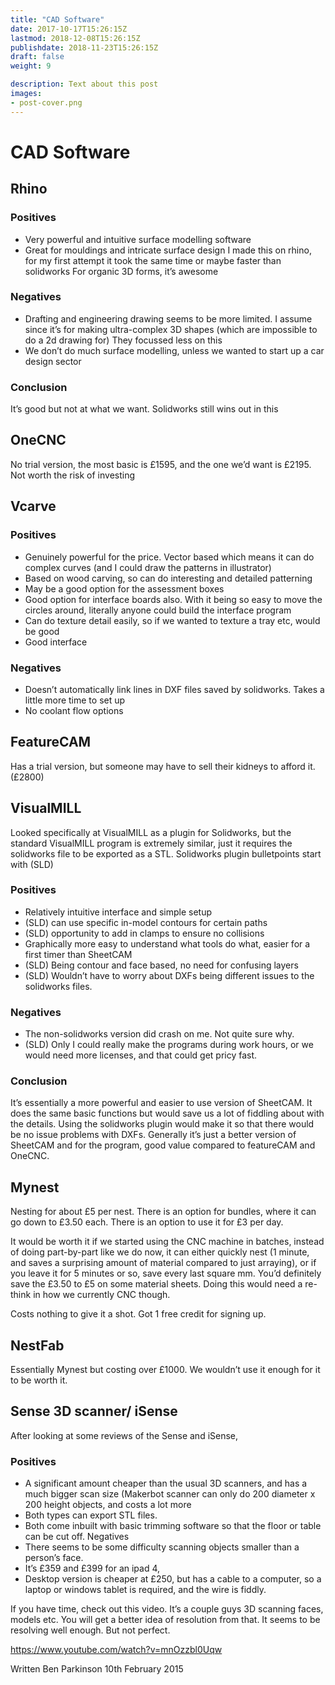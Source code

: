 ```yaml
---
title: "CAD Software"
date: 2017-10-17T15:26:15Z
lastmod: 2018-12-08T15:26:15Z
publishdate: 2018-11-23T15:26:15Z
draft: false
weight: 9

description: Text about this post
images:
- post-cover.png
---
```


# CAD Software

## Rhino

### Positives

* Very powerful and intuitive surface modelling software
* Great for mouldings and intricate surface design
I made this on rhino, for my first attempt it took the same time or maybe faster than solidworks For organic 3D forms, it’s awesome

### Negatives

* Drafting and engineering drawing seems to be more limited.  I assume since it’s for making ultra-complex 3D shapes (which are impossible to do a 2d drawing for) They focussed less on this
* We don’t do much surface modelling, unless we wanted to start up a car design sector

### Conclusion

It’s good but not at what we want. Solidworks still wins out in this

## OneCNC

No trial version, the most basic is £1595, and the one we’d want is £2195. Not worth the risk of investing

## Vcarve

### Positives

* Genuinely powerful for the price. Vector based which means it can do complex curves (and I could draw the patterns in illustrator) 
* Based on wood carving, so can do interesting and detailed patterning
* May be a good option for the assessment boxes
* Good option for interface boards also. With it being so easy to move the circles around, literally anyone could build the interface program
* Can do texture detail easily, so if we wanted to texture a tray etc, would be good
* Good interface 

### Negatives

* Doesn’t automatically link lines in DXF files saved by solidworks. Takes a little more time to set up
* No coolant flow options 

## FeatureCAM

Has a trial version, but someone may have to sell their kidneys to afford it. (£2800)

## VisualMILL

Looked specifically at VisualMILL as a plugin for Solidworks, but the standard VisualMILL program is extremely similar, just it requires the solidworks file to be exported as a STL. Solidworks plugin bulletpoints start with (SLD)

### Positives

* Relatively intuitive interface and simple setup
* (SLD) can use specific in-model contours for certain paths
* (SLD) opportunity to add in clamps to ensure no collisions
* Graphically more easy to understand what tools do what, easier for a first timer than SheetCAM
* (SLD) Being contour and face based, no need for confusing layers
* (SLD) Wouldn’t have to worry about DXFs being different issues to the solidworks files.

### Negatives

* The non-solidworks version did crash on me. Not quite sure why.
* (SLD) Only I could really make the programs during work hours, or we would need more licenses, and that could get pricy fast.

### Conclusion

It’s essentially a more powerful and easier to use version of SheetCAM. It does the same basic functions but would save us a lot of fiddling about with the details. Using the solidworks plugin would make it so that there would be no issue problems with DXFs. Generally it’s just a better version of SheetCAM and for the program, good value compared to featureCAM and OneCNC.

## Mynest

Nesting for about £5 per nest. There is an option for bundles, where it can go down to £3.50 each. There is an option to use it for £3 per day.

It would be worth it if we started using the CNC machine in batches, instead of doing part-by-part like we do now, it can either quickly nest (1 minute, and saves a surprising amount of material compared to just arraying), or if you leave it for 5 minutes or so, save every last square mm. You’d definitely save the £3.50 to £5 on some material sheets. Doing this would need a re-think in how we currently CNC though.

Costs nothing to give it a shot. Got 1 free credit for signing up.

## NestFab

Essentially Mynest but costing over £1000. We wouldn’t use it enough for it to be worth it.

## Sense 3D scanner/ iSense

After looking at some reviews of the Sense and iSense, 

### Positives

* A significant amount cheaper than the usual 3D scanners, and has a much bigger scan size (Makerbot scanner can only do 200 diameter x 200 height objects, and costs a lot more
* Both types can export STL files.
* Both come inbuilt with basic trimming software so that the floor or table can be cut off.
Negatives
* There seems to be some difficulty scanning objects smaller than a person’s face.
* It’s £359 and £399 for an ipad 4,
* Desktop version is cheaper at £250, but has a cable to a computer, so a laptop or windows tablet is required, and the wire is fiddly.

If you have time, check out this video. It’s a couple guys 3D scanning faces, models etc. You will get a better idea of resolution from that. It seems to be resolving well enough. But not perfect.

https://www.youtube.com/watch?v=mnOzzbl0Uqw

Written Ben Parkinson 10th February 2015